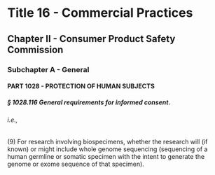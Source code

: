 
# Title 16 - Commercial Practices
## Chapter II - Consumer Product Safety Commission
### Subchapter A - General
#### PART 1028 - PROTECTION OF HUMAN SUBJECTS
##### § 1028.116 General requirements for informed consent.
###### i.e.,

(9) For research involving biospecimens, whether the research will (if known) or might include whole genome sequencing (sequencing of a human germline or somatic specimen with the intent to generate the genome or exome sequence of that specimen).
